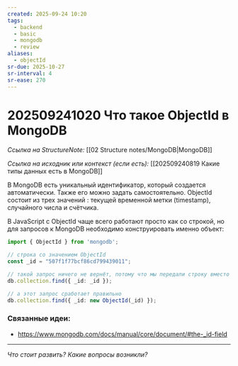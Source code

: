 ```yaml
---
created: 2025-09-24 10:20
tags:
  - backend
  - basic
  - mongodb
  - review
aliases:
  - objectId
sr-due: 2025-10-27
sr-interval: 4
sr-ease: 270
---
```

# 202509241020 Что такое ObjectId в MongoDB

*Ссылка на StructureNote:* [[02 Structure notes/MongoDB|MongoDB]]

*Ссылка на исходник или контекст (если есть):* [[202509240819 Какие типы данных есть в MongoDB]]

В MongoDB есть уникальный идентификатор, который создается автоматически. Также его можно задать самостоятельно. ObjectId состоит из трех значений : текущей временной метки (timestamp), случайного числа и счётчика.

В JavaScript с ObjectId чаще всего работают просто как со строкой, но для запросов к MongoDB необходимо конструировать именно объект:

```ts
import { ObjectId } from 'mongodb';

// строка со значением ObjectId
const _id = "507f1f77bcf86cd799439011";

// такой запрос ничего не вернёт, потому что мы передали строку вместо объекта ObjectId
db.collection.find({ _id: _id });

// а этот запрос сработает правильно
db.collection.find({ _id: new ObjectId(_id) });
```

### Связанные идеи:

* https://www.mongodb.com/docs/manual/core/document/#the-_id-field

---

*Что стоит развить? Какие вопросы возникли?*
